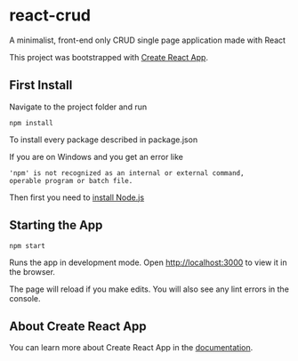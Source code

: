 # react-crud
A minimalist, front-end only CRUD single page application made with React

This project was bootstrapped with [Create React App](https://github.com/facebook/create-react-app).

## First Install

Navigate to the project folder and run
```
npm install
```
To install every package described in package.json

If you are on Windows and you get an error like
```
'npm' is not recognized as an internal or external command,
operable program or batch file.
```
Then first you need to [install Node.js](https://nodejs.org/en/download/)

## Starting the App

```
npm start
```
Runs the app in development mode. Open [http://localhost:3000](http://localhost:3000) to view it in the browser.

The page will reload if you make edits. You will also see any lint errors in the console.

## About Create React App

You can learn more about Create React App in the [documentation](https://facebook.github.io/create-react-app/docs/getting-started).
